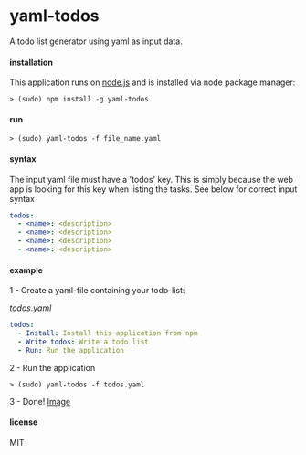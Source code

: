 # yaml-todos
A todo list generator using yaml as input data.

#### installation
This application runs on [node.js](http://nodejs.org) and is installed via node package manager:
```
> (sudo) npm install -g yaml-todos
```

#### run
```
> (sudo) yaml-todos -f file_name.yaml
```


#### syntax
The input yaml file must have a 'todos' key. This is simply because the web app is looking for this key when listing the tasks. See below for correct input syntax
```yaml
todos:
  - <name>: <description>
  - <name>: <description>
  - <name>: <description>
  - <name>: <description>
```

#### example
1 - Create a yaml-file containing your todo-list:

*todos.yaml*
```yaml
todos:
  - Install: Install this application from npm
  - Write todos: Write a todo list
  - Run: Run the application
```

2 - Run the application
```
> (sudo) yaml-todos -f todos.yaml
```

3 - Done! [Image](https://raw.githubusercontent.com/victoralveflo/yaml-todos/master/img/example.png)

#### license
MIT
